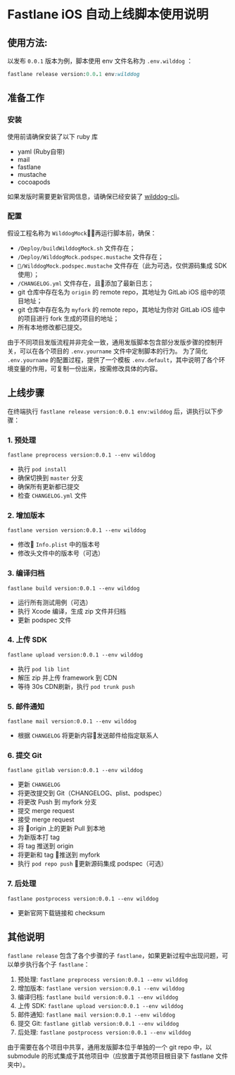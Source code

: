 # Fastlane iOS 自动上线脚本使用说明

## 使用方法:

以发布 `0.0.1` 版本为例，脚本使用 env 文件名称为 `.env.wilddog` ：

```ruby
fastlane release version:0.0.1 env:wilddog
``` 

## 准备工作

### 安装

使用前请确保安装了以下 ruby 库

- yaml (Ruby自带)
- mail
- fastlane
- mustache 
- cocoapods

如果发版时需要更新官网信息，请确保已经安装了 [wilddog-cli](https://github.com/stackOverMind/wilddog-cli)。

### 配置

假设工程名称为 `WilddogMock`，再运行脚本前，确保：

- `/Deploy/buildWilddogMock.sh` 文件存在；
- `/Deploy/WilddogMock.podspec.mustache` 文件存在；
- `/WilddogMock.podspec.mustache` 文件存在（此为可选，仅供源码集成 SDK 使用）；
- `/CHANGELOG.yml` 文件存在，且添加了最新日志；
- git 仓库中存在名为 `origin` 的 remote repo，其地址为 GitLab iOS 组中的项目地址；
- git 仓库中存在名为 `myfork` 的 remote repo，其地址为你对 GitLab iOS 组中的项目进行 fork 生成的项目的地址；
- 所有本地修改都已提交。

由于不同项目发版流程并非完全一致，通用发版脚本包含部分发版步骤的控制开关，可以在各个项目的 `.env.yourname` 文件中定制脚本的行为。
为了简化 `.env.yourname` 的配置过程，提供了一个模板 `.env.default`，其中说明了各个环境变量的作用，可复制一份出来，按需修改具体的内容。

## 上线步骤

在终端执行 `fastlane release version:0.0.1 env:wilddog` 后，讲执行以下步骤：

### 1. 预处理
`fastlane preprocess version:0.0.1 --env wilddog`
- 执行 `pod install`
- 确保切换到 `master` 分支
- 确保所有更新都已提交
- 检查 `CHANGELOG.yml` 文件

### 2. 增加版本
`fastlane version version:0.0.1 --env wilddog`
- 修改 `Info.plist` 中的版本号
- 修改头文件中的版本号（可选）

### 3. 编译归档
`fastlane build version:0.0.1 --env wilddog`
- 运行所有测试用例（可选）
- 执行 Xcode 编译，生成 zip 文件并归档
- 更新 podspec 文件

### 4. 上传 SDK
`fastlane upload version:0.0.1 --env wilddog`
- 执行 `pod lib lint`
- 解压 zip 并上传 framework 到 CDN
- 等待 30s CDN刷新，执行 `pod trunk push`

### 5. 邮件通知
`fastlane mail version:0.0.1 --env wilddog`
- 根据 `CHANGELOG` 将更新内容发送邮件给指定联系人

### 6. 提交 Git
`fastlane gitlab version:0.0.1 --env wilddog` 
- 更新 `CHANGELOG` 
- 将更改提交到 Git（CHANGELOG、plist、podspec）
- 将更改 Push 到 myfork 分支
- 提交 merge request
- 接受 merge request
- 将 origin 上的更新 Pull 到本地
- 为新版本打 tag
- 将 tag 推送到 origin
- 将更新和 tag 推送到 myfork
- 执行 `pod repo push` 更新源码集成 podspec（可选）

### 7. 后处理
`fastlane postprocess version:0.0.1 --env wilddog`
- 更新官网下载链接和 checksum


## 其他说明

`fastlane release` 包含了各个步骤的子 `fastlane`，如果更新过程中出现问题，可以单步执行各个子 `fastlane`：
1. 预处理: `fastlane preprocess version:0.0.1 --env wilddog`
2. 增加版本: `fastlane version version:0.0.1 --env wilddog`
3. 编译归档: `fastlane build version:0.0.1 --env wilddog`
4. 上传 SDK: `fastlane upload version:0.0.1 --env wilddog`
5. 邮件通知: `fastlane mail version:0.0.1 --env wilddog`
6. 提交 Git: `fastlane gitlab version:0.0.1 --env wilddog` 
7. 后处理: `fastlane postprocess version:0.0.1 --env wilddog`

由于需要在各个项目中共享，通用发版脚本位于单独的一个 git repo 中，以 submodule 的形式集成于其他项目中（应放置于其他项目根目录下 fastlane 文件夹中）。
